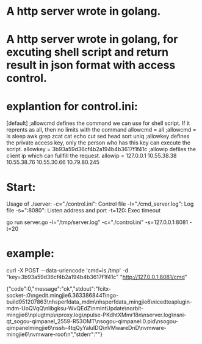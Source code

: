 A http server wrote in golang.
=======

A http server wrote in golang, for excuting shell script and return result in json format with access control.
=======

explantion for control.ini:
=======
[default]
;allowcmd defines the command we can use for shell script. If it reprents as all, then no limits with the command
allowcmd = all
;allowcmd = ls sleep awk grep zcat cat echo cut sed head sort uniq
;allowkey defines the private access key, only the person who has this key can execute the script.
allowkey = 3b93a59d36cf4b2a194b4b3617f1f41c
;allowip defiles the client ip which can fullfill the request.
allowip = 127.0.0.1 10.55.38.38 10.55.38.76 10.55.30.66 10.79.80.245



Start:
=======
Usage of ./server:
  -c="./control.ini": Control file
  -l="./cmd_server.log": Log file
  -s=":8080": Listen address and port
  -t=120: Exec timeout

go run server.go -l="/tmp/server.log" -c="./control.ini"  -s=127.0.0.1:8081 -t=20



example:
=======
curl -X POST  --data-urlencode 'cmd=ls /tmp' -d "key=3b93a59d36cf4b2a194b4b3617f1f41c"  "http://127.0.0.1:8081/cmd"

{"code":0,"message":"ok","stdout":"fcitx-socket-:0\ngedit.mingjie6.3633868441\ngo-build951207863\nhsperfdata_mdm\nhsperfdata_mingjie6\nicedteaplugin-mdm-UoQVqQ\nlibgksu-WvQEdZ\nmintUpdate\norbit-mingjie6\nplugtmp\nproxy.log\npulse-PKdhtXMmr18n\nserver.log\nsni-qt_sogou-qimpanel_2559-R53OMT\nsogou-qimpanel:0.pid\nsogou-qimpanelmingjie6\nssh-4tqQyYaluIDQ\nVMwareDnD\nvmware-mingjie6\nvmware-root\n","stderr":""}

